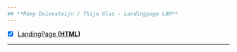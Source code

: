 ```yaml
---
## **Remy Duivesteijn / Thijn Glas - Landingpage LAM**
---
```

- [x] [LandingPage **(HTML)**](http://30528.hosts1.ma-cloud.nl/Eindopdracht/index.html)
---